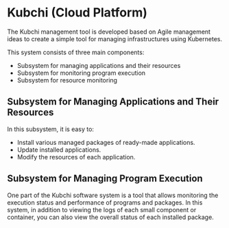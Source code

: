 # Kubchi (Cloud Platform)

The Kubchi management tool is developed based on Agile management ideas to create a simple tool for managing infrastructures using Kubernetes.

This system consists of three main components:

- Subsystem for managing applications and their resources
- Subsystem for monitoring program execution
- Subsystem for resource monitoring

## Subsystem for Managing Applications and Their Resources

In this subsystem, it is easy to:

- Install various managed packages of ready-made applications.
- Update installed applications.
- Modify the resources of each application.

## Subsystem for Managing Program Execution

One part of the Kubchi software system is a tool that allows monitoring the execution status and performance of programs and packages. In this system, in addition to viewing the logs of each small component or container, you can also view the overall status of each installed package.
